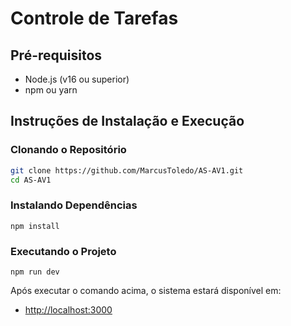 # Controle de Tarefas

## Pré-requisitos

- Node.js (v16 ou superior)
- npm ou yarn

## Instruções de Instalação e Execução

### Clonando o Repositório

```bash
git clone https://github.com/MarcusToledo/AS-AV1.git
cd AS-AV1
```

### Instalando Dependências

```shellscript
npm install
```

### Executando o Projeto

```shellscript
npm run dev
```

Após executar o comando acima, o sistema estará disponível em:

- [http://localhost:3000](http://localhost:3000)

